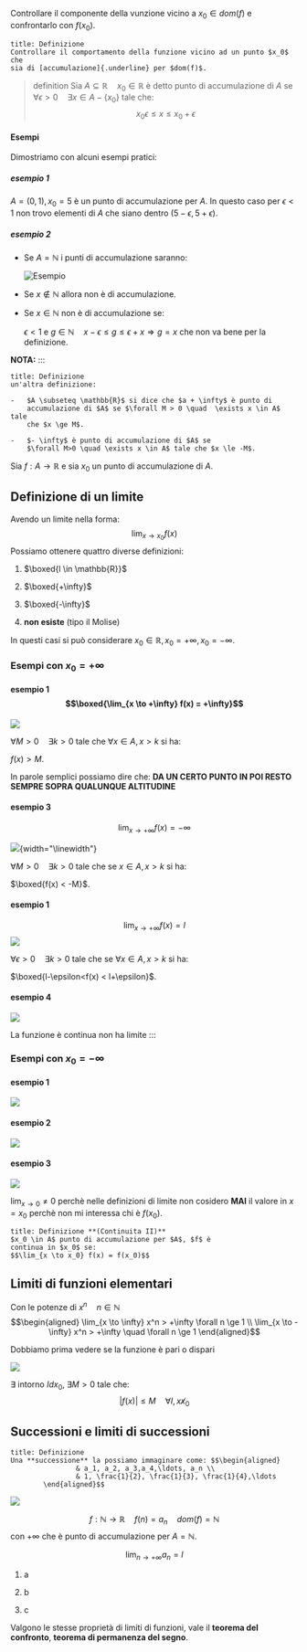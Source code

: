 Controllare il componente della vunzione vicino a $x_0 \in dom(f)$ e
confrontarlo con $f(x_0)$.

```ad-note
title: Definizione
Controllare il comportamento della funzione vicino ad un punto $x_0$ che
sia di [accumulazione]{.underline} per $dom(f)$.
```

> definition
Sia $A \subseteq \mathbb{R} \quad x_0 \in \mathbb{R}$ è detto punto di
accumulazione di $A$ se
$\forall \epsilon > 0 \quad \exists x \in A - \{x_0\}$ tale che:
> $$x_0 \epsilon \le x \le x_0 + \epsilon$$


#### Esempi
Dimostriamo con alcuni esempi pratici:

 
##### esempio 1
$A = (0, 1), x_0 = 5$ è un punto di accumulazione per $A$.
In questo caso per $\epsilon < 1$ non trovo elementi di $A$ che siano
dentro $(5-\epsilon, 5+\epsilon)$.

##### esempio 2

-   Se $A = \mathbb{N}$ i punti di accumulazione saranno:

    ![Esempio](accumulazione_naturali.png)

-   Se $x \not \in \mathbb{N}$ allora non è di accumulazione.

-   Se $x \in \mathbb{N}$ non è di accumulazione se:

    $\epsilon < 1$ e
    $g \in \mathbb{N} \quad x - \epsilon \le g \le \epsilon + x \Rightarrow g = x$
    che non va bene per la definizione.


**NOTA:**
:::

```ad-note
title: Definizione
un'altra definizione:

-   $A \subseteq \mathbb{R}$ si dice che $a + \infty$ è punto di
    accumulazione di $A$ se $\forall M > 0 \quad  \exists x \in A$ tale
    che $x \ge M$.

-   $- \infty$ è punto di accumulazione di $A$ se
    $\forall M>0 \quad \exists x \in A$ tale che $x \le -M$.
```

Sia $f : A \to \mathbb{R}$ e sia $x_0$ un punto di accumulazione di $A$.

## Definizione di un limite

Avendo un limite nella forma: $$\lim_{x \to x_0} f(x)$$
Possiamo ottenere quattro diverse definizioni:

1.  $\boxed{l \in \mathbb{R}}$

2.  $\boxed{+\infty}$

3.  $\boxed{-\infty}$

4.  **non esiste** (tipo il Molise)

In questi casi si può considerare
$x_0 \in \mathbb{R}, x_0 = + \infty, x_0 = -\infty$.

### Esempi con $x_0 = +\infty$

#### esempio 1 $$\boxed{\lim_{x \to +\infty} f(x) = +\infty}$$

![](lim_es_2_+.png)

$\forall M > 0 \quad  \exists k > 0$ tale che $\forall x \in A, x > k$
si ha:

$f(x) > M$.

In parole semplici possiamo dire che:
**DA UN CERTO PUNTO IN POI RESTO SEMPRE SOPRA QUALUNQUE ALTITUDINE**

#### esempio 3
 $$\lim_{x \to +\infty} f(x) = -\infty$$

![](lim_es_3_+.png){width="\\linewidth"}

$\forall M > 0 \quad  \exists k > 0$ tale che se $x \in A, x > k$ si ha:

$\boxed{f(x) < -M}$.


#### esempio 1
$$\lim_{x \to +\infty} f(x) = l$$
![](lim_es_1_+.png)

$\forall \epsilon > 0 \quad  \exists k > 0$ tale che se
$\forall x \in A, x > k$ si ha:

$\boxed{l-\epsilon<f(x) < l+\epsilon}$.

#### esempio 4
![](lim_es_4_+.png)

La funzione è continua non ha limite
:::

### Esempi con $x_0 = -\infty$

#### esempio 1
![](lim_es_1_-.png)


#### esempio 2

![](lim_es_2_-.png)

#### esempio 3
![](lim_es_3_-.png)

$\lim_{x \to 0} \not = 0$ perchè nelle definizioni di limite non
cosidero **MAI** il valore in $x = x_0$ perchè non mi interessa chi è
$f(x_0)$.

```ad-note
title: Definizione **(Continuita II)**
$x_0 \in A$ punto di accumulazione per $A$, $f$ è
continua in $x_0$ se: 
$$\lim_{x \to x_0} f(x) = f(x_0)$$

```

## Limiti di funzioni elementari 
Con le potenze di $x^n \quad n \in \mathbb{N}$ $$\begin{aligned}
        \lim_{x \to \infty} x^n > +\infty \forall n \ge 1 \\
        \lim_{x \to -\infty} x^n > +\infty \quad \forall n \ge 1 \end{aligned}$$

Dobbiamo prima vedere se la funzione è pari o dispari

![](limite_pari_o_dispari.png)


$\exists$ intorno $Idx_0$, $\exists M > 0$ tale che:
$$|f(x)| \le M \quad \forall I, x \not x_0$$

## Successioni e limiti di successioni


```ad-note
title: Definizione
Una **successione** la possiamo immaginare come: $$\begin{aligned}
                & a_1, a_2, a_3,a_4,\ldots, a_n \\
                & 1, \frac{1}{2}, \frac{1}{3}, \frac{1}{4},\ldots
        \end{aligned}$$
```

![](es_successioni.png)

$$f : \mathbb{N} \to \mathbb{R} \quad  f(n) = a_n \quad  dom(f) = \mathbb{N}$$
con $+\infty$ che è punto di accumulazione per $A = \mathbb{N}$.

$$\lim_{n \to +\infty} a_n = l$$
1.  a

2.  b

3.  c

Valgono le stesse proprietà di limiti di funzioni, vale il **teorema del
confronto**, **teorema di permanenza del segno**.

